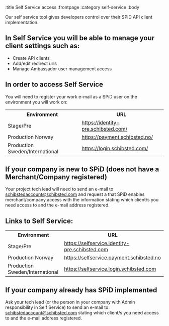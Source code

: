 :title Self Service access
:frontpage
:category self-service
:body

Our self service tool gives developers control over their SPiD API client implementation.

## In Self Service you will be able to manage your client settings such as:
- Create API clients
- Add/edit redirect urls
- Manage Ambassador user management access

## In order to access Self Service

You will need to register your work e-mail as a SPiD user on the environment you will work on:
<table class="sectioned mbl" width="100%">
  <tr>
    <th>Environment</th>
    <th>URL</th>
  </tr>
  <tr>
    <td>Stage/Pre</td>
    <td><a href="https://identity-pre.schibsted.com/">https://identity-pre.schibsted.com/</a></td>
  </tr>
  <tr>
    <td>Production Norway</td>
    <td><a href="https://payment.schibsted.no/">https://payment.schibsted.no/</a></td>
  </tr>
  <tr>
    <td>Production Sweden/International</td>
    <td><a href="https://login.schibsted.com/">https://login.schibsted.com/</a></td>
  </tr>
</table>

## If your company is new to SPiD (does not have a Merchant/Company registered)
Your project tech lead will need to send an e-mail to schibstedaccount@schibsted.com and request a that SPiD enables
merchant/company access with the information stating which client/s you need access to and the e-mail address registered.

## Links to Self Service:

<table class="sectioned mbl" width="100%">
  <tr>
    <th>Environment</th>
    <th>URL</th>
  </tr>
  <tr>
    <td>Stage/Pre</td>
    <td><a href="https://selfservice.identity-pre.schibsted.com">https://selfservice.identity-pre.schibsted.com</a></td>
  </tr>
  <tr>
    <td>Production Norway</td>
    <td><a href="https://selfservice.payment.schibsted.no">https://selfservice.payment.schibsted.no</a></td>
  </tr>
  <tr>
    <td>Production Sweden/International</td>
    <td><a href="https://selfservice.login.schibsted.com">https://selfservice.login.schibsted.com</a></td>
  </tr>
</table>

## If your company already has SPiD implemented
Ask your tech lead (or the person in your company with Admin responsibility in Self Service) to send an
e-mail to: schibstedaccount@schibsted.com stating which client/s you need access to and the e-mail address registered.

